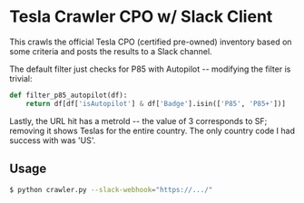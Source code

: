 # Tesla Crawler CPO w/ Slack Client
This crawls the official Tesla CPO (certified pre-owned) inventory based on some criteria and posts the results to a Slack channel.

The default filter just checks for P85 with Autopilot -- modifying the filter is trivial:

```python
def filter_p85_autopilot(df):
    return df[df['isAutopilot'] & df['Badge'].isin(['P85', 'P85+'])]
```

Lastly, the URL hit has a metroId -- the value of 3 corresponds to SF; removing it
shows Teslas for the entire country. The only country code I had success with was 'US'.

## Usage
```bash
$ python crawler.py --slack-webhook="https://.../"
```
